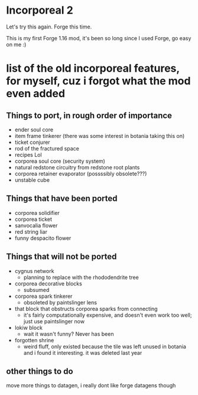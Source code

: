 Incorporeal 2
=============

Let's try this again. Forge this time.

This is my first Forge 1.16 mod, it's been so long since I used Forge, go easy on me :)

# list of the old incorporeal features, for myself, cuz i forgot what the mod even added

## Things to port, in rough order of importance

* ender soul core
* item frame tinkerer (there was some interest in botania taking this on)
* ticket conjurer
* rod of the fractured space
* recipes Lol
* corporea soul core (security system)
* natural redstone circuitry from redstone root plants
* corporea retainer evaporator (possssibly obsolete???)
* unstable cube

## Things that have been ported

* corporea solidifier
* corporea ticket
* sanvocalia flower
* red string liar
* funny despacito flower

## Things that will not be ported

* cygnus network
  * planning to replace with the rhododendrite tree
* corporea decorative blocks
  * subsumed
* corporea spark tinkerer
  * obsoleted by paintslinger lens
* that block that obstructs corporea sparks from connecting
  * it's fairly computationally expensive, and doesn't even work too well; just use paintslinger now
* lokiw block
  * wait it wasn't funny? Never has been
* forgotten shrine
  * weird fluff, only existed because the tile was left unused in botania and i found it interesting. it was deleted last year

## other things to do

move more things to datagen, i really dont like forge datagens though